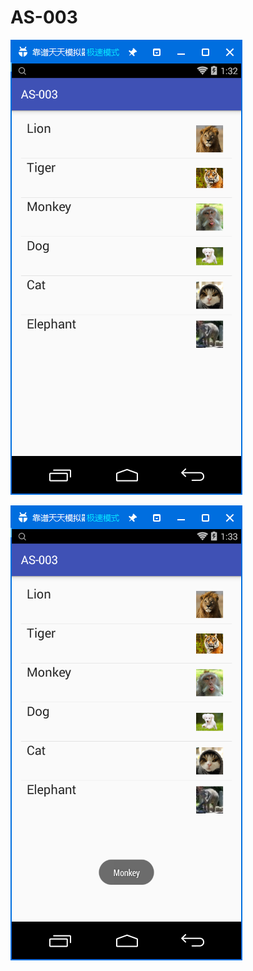 # AS-003

![](https://github.com/LhllhL133/AS-003/blob/master/images/as-003-test1.png)

![](https://github.com/LhllhL133/AS-003/blob/master/images/as-003-test2.png)

